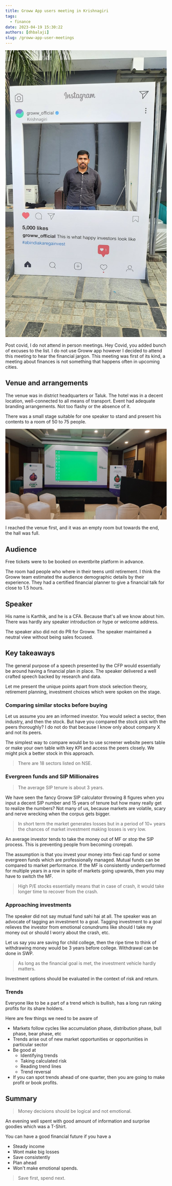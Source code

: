 ```yaml
---
title: Groww App users meeting in Krishnagiri
tags:
  - finance
date: 2023-04-19 15:30:22
authors: [dhbalaji]
slug: /groww-app-user-meetings
---
```


![Groww welcome photo](../assets/groww-welcome-photo.jpg)

Post covid, I do not attend in person meetings. Hey Covid, you added bunch of excuses to the list. I do not use Groww app however I decided to attend this meeting to hear the financial jargon. This meeting was first of its kind, a meeting about finances is not something that happens often in upcoming cities.

## Venue and arrangements

The venue was in district headquarters or Taluk. The hotel was in a decent location, well-connected to all means of transport. Event had adequate branding arrangements. Not too flashy or the absence of it.

There was a small stage suitable for one speaker to stand and present his contents to a room of 50 to 75 people.

![](../assets/groww-stage.jpg)

I reached the venue first, and it was an empty room but towards the end, the hall was full.

## Audience

Free tickets were to be booked on eventbrite platform in advance. 

The room had people who where in their teens until retirement. I think the Groww team estimated the audience demographic details by their experience. They had a certified financial planner to give a financial talk for close to 1.5 hours.

## Speaker

His name is Karthik, and he is a CFA. Because that's all we know about him. There was hardly any speaker introduction or hype or welcome address. 

The speaker also did not do PR for Groww. The speaker maintained a neutral view without being sales focused.

## Key takeaways

The general purpose of a speech presented by the CFP would essentially be around having a financial plan in place. The speaker delivered a well crafted speech backed by research and data.

Let me present the unique points apart from stock selection theory, retirement planning, investment choices which were spoken on the stage.

### Comparing similar stocks before buying

Let us assume you are an informed investor. You would select a sector, then industry, and then the stock. But have you compared the stock pick with the peers thoroughly? I do not do that because I know only about company X and not its peers. 

The simplest way to compare would be to use screener website peers table or make your own table with key KPI and access the peers closely. We might pick a better stock in this approach.

> There are 18 sectors listed on NSE.

### Evergreen funds and SIP Millionaires

> The average SIP tenure is about 3 years.

We have seen the fancy Groww SIP calculator throwing 8 figures when you input a decent SIP number and 15 years of tenure but how many really get to realize the numbers? Not many of us, because markets are volatile, scary and nerve wrecking when the corpus gets bigger. 

> In short term the market generates losses but in a period of 10+ years the chances of market investment making losses is very low. 

An average investor tends to take the money out of MF or stop the SIP process. This is preventing people from becoming crorepati. 

The assumption is that you invest your money into flexi cap fund or some evergreen funds which are professionally managed. Mutual funds can be compared to market performance. If the MF is consistently underperformed for multiple years in a row in spite of markets going upwards, then you may have to switch the MF.

> High P/E stocks essentially means that in case of crash, it would take longer time to recover from the crash.

### Approaching investments

The speaker did not say mutual fund sahi hai at all. The speaker was an advocate of tagging an investment to a goal. Tagging investment to a goal relieves the investor from emotional conundrums like should I take my money out or should I worry about the crash, etc.

Let us say you are saving for child college, then the ripe time to think of withdrawing money would be 3 years before college. Withdrawal can be done in SWP.

> As long as the financial goal is met, the investment vehicle hardly matters. 

Investment options should be evaluated in the context of risk and return.

### Trends

Everyone like to be a part of a trend which is bullish, has a long run raking profits for its share holders.

Here are few things we need to be aware of

- Markets follow cycles like accumulation phase, distribution phase, bull phase, bear phase, etc
- Trends arise out of new market opportunities or opportunities in particular sector
- Be good at
  - Identifying trends
  - Taking calculated risk
  - Reading trend lines
  - Trend reversal
- If you can spot trends ahead of one quarter, then you are going to make profit or book profits.

## Summary

> Money decisions should be logical and not emotional.

An evening well spent with good amount of information and surprise goodies which was a T-Shirt.

You can have a good financial future if you have a 

- Steady income
- Wont make big losses
- Save consistently 
- Plan ahead
- Won't make emotional spends.

> Save first, spend next.